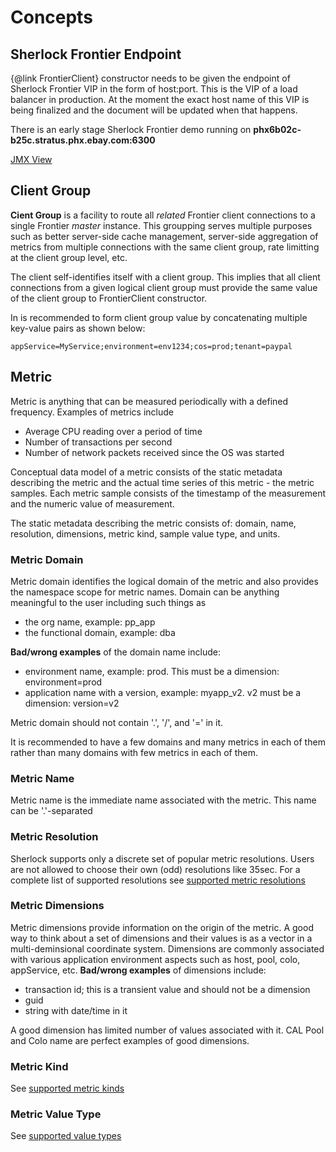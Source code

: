 # Concepts

## Sherlock Frontier Endpoint
{@link FrontierClient} constructor needs to be given the endpoint of Sherlock Frontier VIP in the form of host:port. This is the VIP of a load balancer in production.
At the moment the exact host name of this VIP is being finalized and the document will be updated when that happens.

There is an early stage Sherlock Frontier demo running on 
**phx6b02c-b25c.stratus.phx.ebay.com:6300**

[JMX View](http://phx6b02c-b25c.stratus.phx.ebay.com:8003)


## Client Group
**Cient Group** is a facility to route all *related* Frontier client connections to a single Frontier *master* instance. This groupping serves multiple purposes such as better server-side cache management, server-side aggregation of metrics from multiple connections with the same client group, rate limitting at the client group level, etc.

The client self-identifies itself with a client group. This implies that all client connections from a given logical client group must provide the same value of the client group to FrontierClient constructor.

In is recommended to form client group value by concatenating multiple key-value pairs as shown below:

````
appService=MyService;environment=env1234;cos=prod;tenant=paypal
````

## Metric
Metric is anything that can be measured periodically with a defined frequency. Examples of metrics include

* Average CPU reading over a period of time
* Number of transactions per second
* Number of network packets received since the OS was started

Conceptual data model of a metric consists of the static metadata describing the metric and the actual time series of this metric - the metric samples. Each metric sample consists of the timestamp of the measurement and the numeric value of measurement. 

The static metadata describing the metric consists of: domain, name, resolution, dimensions, metric kind, sample value type, and units.
### Metric Domain
Metric domain identifies the logical domain of the metric and also provides the namespace scope for metric names. Domain  can be anything meaningful to the user including such things as

* the org name, example: pp\_app
* the functional domain, example: dba

**Bad/wrong examples** of the domain name include:

* environment name, example: prod. This must be a dimension: environment=prod
* application name with a version, example: myapp_v2. v2 must be a dimension: version=v2

Metric domain should not contain '.', '/', and '=' in it.

It is recommended to have a few domains and many metrics in each of them rather than many domains with few metrics in each of them.

### Metric Name
Metric name is the immediate name associated with the metric. This name can be '.'-separated

### Metric Resolution
Sherlock supports only a discrete set of popular metric resolutions. Users are not allowed to choose their own (odd) resolutions like 35sec.
For a complete list of supported resolutions see
[supported metric resolutions](../resources/Protocol.proto#L24) 

### Metric Dimensions
Metric dimensions provide information on the origin of the metric. A good way to think about a set of dimensions and their values is as a vector in a multi-deminsional coordinate system.
Dimensions are commonly associated with various application environment aspects such as host, pool, colo, appService, etc.
**Bad/wrong examples** of dimensions include:

* transaction id; this is a transient value and should not be a dimension
* guid
* string with date/time in it

A good dimension has limited number of values associated with it. CAL Pool and Colo name are perfect examples of good dimensions.


### Metric Kind
See [supported metric kinds](../resources/Protocol.proto#46) 


### Metric Value Type
See [supported value types](../resources/Protocol.proto#57) 

